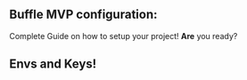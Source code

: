 ## Buffle MVP configuration:

Complete Guide on how to setup your project!
<b>Are</b> you ready?

## Envs and Keys!
